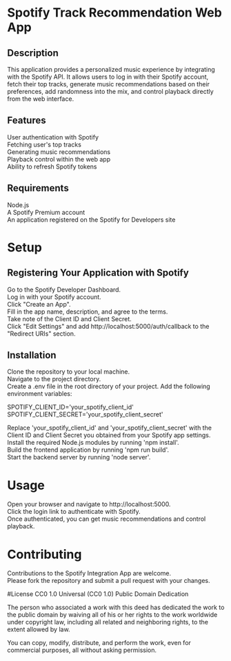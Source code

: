 # Spotify Track Recommendation Web App 
## Description
This application provides a personalized music experience by integrating with the Spotify API. It allows users to log in with their Spotify account, fetch their top tracks, generate music recommendations based on their preferences, add randomness into the mix, and control playback directly from the web interface.

## Features
User authentication with Spotify\
Fetching user's top tracks\
Generating music recommendations\
Playback control within the web app\
Ability to refresh Spotify tokens
## Requirements
Node.js\
A Spotify Premium account\
An application registered on the Spotify for Developers site
# Setup
## Registering Your Application with Spotify
Go to the Spotify Developer Dashboard.\
Log in with your Spotify account.\
Click "Create an App".\
Fill in the app name, description, and agree to the terms.\
Take note of the Client ID and Client Secret.\
Click "Edit Settings" and add http://localhost:5000/auth/callback to the "Redirect URIs" section.

## Installation
Clone the repository to your local machine.\
Navigate to the project directory.\
Create a .env file in the root directory of your project. Add the following environment variables:

SPOTIFY_CLIENT_ID='your_spotify_client_id'\
SPOTIFY_CLIENT_SECRET='your_spotify_client_secret'

Replace 'your_spotify_client_id' and 'your_spotify_client_secret' with the Client ID and Client Secret you obtained from your Spotify app settings.\
Install the required Node.js modules by running 'npm install'.\
Build the frontend application by running 'npm run build'.\
Start the backend server by running 'node server'.

# Usage
Open your browser and navigate to http://localhost:5000. \
Click the login link to authenticate with Spotify.\
Once authenticated, you can get music recommendations and control playback.

# Contributing
Contributions to the Spotify Integration App are welcome. \
Please fork the repository and submit a pull request with your changes.

#License
CC0 1.0 Universal (CC0 1.0) Public Domain Dedication 

The person who associated a work with this deed has dedicated the work to the public domain by waiving all of his or her rights to the work worldwide under copyright law, including all related and neighboring rights, to the extent allowed by law. 

You can copy, modify, distribute, and perform the work, even for commercial purposes, all without asking permission. 
